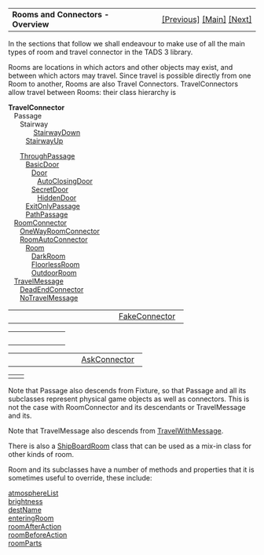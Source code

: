 ---
---
<table width="100%" data-border="0" data-cellspacing="0"
data-cellpadding="3" data-bgcolor="#C0C0C0">
<colgroup>
<col style="width: 50%" />
<col style="width: 50%" />
</colgroup>
<tbody>
<tr>
<td style="text-align: left;"><strong>Rooms and Connectors -
Overview<br />
</strong></td>
<td style="text-align: right;"><a
href="startupcodegamemain.html">[Previous]</a> <a
href="generalintroduction.html">[Main]</a> <a
href="outdoorroom.html">[Next]</a></td>
</tr>
</tbody>
</table>

  
In the sections that follow we shall endeavour to make use of all the
main types of room and travel connector in the TADS 3 library.  
  
Rooms are locations in which actors and other objects may exist, and
between which actors may travel. Since travel is possible directly from
one Room to another, Rooms are also Travel Connectors. TravelConnectors
allow travel between Rooms: their class hierarchy is  
  
**TravelConnector**  
   Passage  
      Stairway  
             [StairwayDown](stairwaydown.html)  
         [StairwayUp](stairwayup.html)  
  
      [ThroughPassage](throughpassage.html)  
         [BasicDoor](basicdoor.html)  
            [Door](door.html)  
               [AutoClosingDoor](autoclosingdoor.html)  
            [SecretDoor](secretdoor.html)  
               [HiddenDoor](hiddendoor.html)  
         [ExitOnlyPassage](exitonlypassage.html)  
         [PathPassage](pathpassage.html)  
   [RoomConnector](roomconnector.html)  
      [OneWayRoomConnector](onewayroomconnector.html)  
      [RoomAutoConnector](roomautoconnector.html)  
         [Room](room.html)  
            [DarkRoom](darkroom.html)  
            [FloorlessRoom](floorlessroom.html)  
            [OutdoorRoom](outdoorroom.html)  
   [TravelMessage](travelmessage.html)  
      [DeadEndConnector](deadendconnector.html)  
      [NoTravelMessage](notravelmessage.html)  

<table data-border="0" data-cellpadding="0" data-cellspacing="0">
<colgroup>
<col style="width: 50%" />
<col style="width: 50%" />
</colgroup>
<tbody>
<tr data-valign="TOP">
<td width="42"></td>
<td>         <a href="fakeconnector.html">FakeConnector</a>  <br />
</td>
</tr>
</tbody>
</table>

<table data-border="0" data-cellpadding="0" data-cellspacing="0">
<colgroup>
<col style="width: 50%" />
<col style="width: 50%" />
</colgroup>
<tbody>
<tr data-valign="TOP">
<td width="42"></td>
<td>   <br />
</td>
</tr>
</tbody>
</table>

<table data-border="0" data-cellpadding="0" data-cellspacing="0">
<colgroup>
<col style="width: 50%" />
<col style="width: 50%" />
</colgroup>
<tbody>
<tr data-valign="TOP">
<td width="42"></td>
<td> <a href="askconnector.html">AskConnector</a>  <br />
</td>
</tr>
</tbody>
</table>

|     |     |
|-----|-----|
|     |     |

  
Note that Passage also descends from Fixture, so that Passage and all
its subclasses represent physical game objects as well as connectors.
This is not the case with RoomConnector and its descendants or
TravelMessage and its.  
  
Note that TravelMessage also descends from
[TravelWithMessage](travelwithmessage.html).  
  
There is also a [ShipBoardRoom](shipboardroom.html) class that can be
used as a mix-in class for other kinds of room.  
  
Room and its subclasses have a number of methods and properties that it
is sometimes useful to override, these include:  
  
[atmosphereList](outdoorroom.html)  
[brightness](secretdoor.html)  
[destName](outdoorroom.html)  
[enteringRoom](travelerarriving.html)  
[roomAfterAction](roomxxxxaction.html)  
[roomBeforeAction](roomxxxxaction.html)  
[roomParts](roomparts.html)  
  
  
